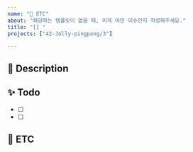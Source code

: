 ```yaml
---
name: "🧹 ETC"
about: "해당하는 템플릿이 없을 때, 이게 어떤 이슈인지 작성해주세요."
title: "[] "
projects: ["42-Jolly-pingpong/3"]

---
```


## 📢 Description
<!--
해당 이슈를 잘 설명해주세요
이 이슈가 필요한 이유를 다른 개발자에게 잘 알려주세요
-->


## ✨ Todo
<!--
개발하면서 해야 할 것들을 적어주시면 돼요
-->
- [ ]
- [ ]

## 🐣 ETC
<!--
기타사항, 특이사항을 알려주세요
-->
